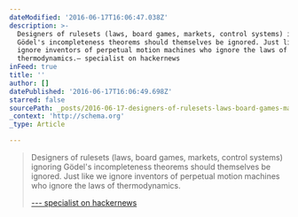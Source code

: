 ```yaml
---
dateModified: '2016-06-17T16:06:47.038Z'
description: >-
  Designers of rulesets (laws, board games, markets, control systems) ignoring
  Gödel's incompleteness theorems should themselves be ignored. Just like we
  ignore inventors of perpetual motion machines who ignore the laws of
  thermodynamics.— specialist on hackernews
inFeed: true
title: ''
author: []
datePublished: '2016-06-17T16:06:49.698Z'
starred: false
sourcePath: _posts/2016-06-17-designers-of-rulesets-laws-board-games-markets-control-s.md
_context: 'http://schema.org'
_type: Article

---
```

> Designers of rulesets (laws, board games, markets, control systems) ignoring Gödel's incompleteness theorems should themselves be ignored. Just like we ignore inventors of perpetual motion machines who ignore the laws of thermodynamics.
> 
> [--- specialist on hackernews][0]



[0]: https://news.ycombinator.com/item?id=11923358
